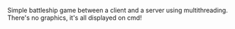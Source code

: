 Simple battleship game between a client and a server using multithreading. There's no graphics, it's all displayed on cmd!
